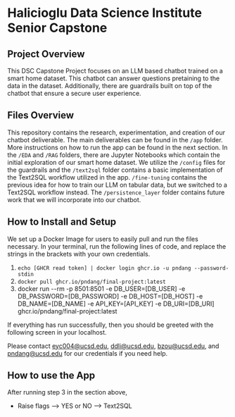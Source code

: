 # Halicioglu Data Science Institute Senior Capstone

## Project Overview
This DSC Capstone Project focuses on an LLM based chatbot trained on a smart home dataset. This chatbot can answer questions pretaining to the data in the dataset. Additionally, there are guardrails built on top of the chatbot that ensure a secure user experience.

## Files Overview
This repository contains the research, experimentation, and creation of our chatbot deliverable. The main deliverables can be found in the `/app` folder. More instructions on how to run the app can be found in the next section. In the `/EDA` and   `/RAG` folders, there are Jupyter Notebooks which contain the initial exploration of our smart home dataset. We utilize the `/config` files for the guardrails and the `/text2sql` folder contains a basic implementation of the Text2SQL workflow utilized in the app. `/fine-tuning` contains the previous idea for how to train our LLM on tabular data, but we switched to a Text2SQL workflow instead. The `/persistence_layer` folder contains future work that we will incorporate into our chatbot. 

## How to Install and Setup
We set up a Docker Image for users to easily pull and run the files necessary. In your terminal, run the following lines of code, and replace the strings in the brackets with your own credentials. 
1. `echo [GHCR read token] | docker login ghcr.io -u pndang --password-stdin`
2. `docker pull ghcr.io/pndang/final-project:latest`
3. docker run --rm -p 8501:8501 -e DB_USER=[DB_USER] -e DB_PASSWORD=[DB_PASSWORD] -e DB_HOST=[DB_HOST] -e DB_NAME=[DB_NAME] -e API_KEY=[API_KEY] -e DB_URI=[DB_URI] ghcr.io/pndang/final-project:latest

If everything has run successfully, then you should be greeted with the following screen in your localhost. 

Please contact eyc004@ucsd.edu, ddli@ucsd.edu, bzou@ucsd.edu, and pndang@ucsd.edu for our credentials if you need help.


## How to use the App
After running step 3 in the section above, 

- Raise flags --> YES or NO --> Text2SQL

